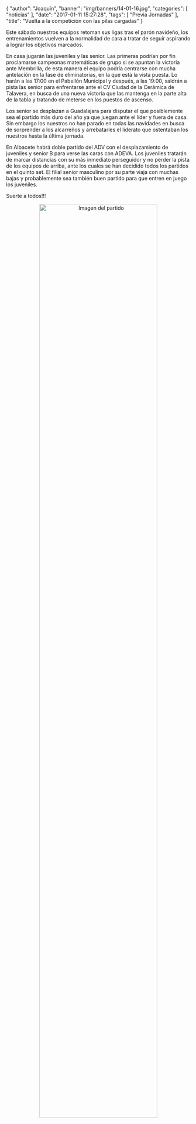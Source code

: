 {
  "author": "Joaquín", 
  "banner": "img/banners/14-01-16.jpg", 
  "categories": [
    "noticias"
  ], 
  "date": "2017-01-11 15:27:28", 
  "tags": [
    "Previa Jornadas"
  ], 
  "title": "Vuelta a la competición con las pilas cargadas"
}

Este sábado nuestros equipos retoman sus ligas tras el parón navideño, los entrenamientos vuelven a la normalidad de cara a tratar de seguir aspirando a lograr los objetivos marcados.

En casa jugarán las juveniles y las senior. Las primeras podrían por fin proclamarse campeonas matemáticas de grupo si se apuntan la victoria ante Membrilla, de esta manera el equipo podría centrarse con mucha antelación en la fase de eliminatorias, en la que está la vista puesta. Lo harán a las 17:00 en el Pabellón Municipal y después, a las 19:00, saldrán a pista las senior para enfrentarse ante el CV Ciudad de la Cerámica de Talavera, en busca de una nueva victoria que las mantenga en la parte alta de la tabla y tratando de meterse en los puestos de ascenso.

Los senior se desplazan a Guadalajara para disputar el que posiblemente sea el partido más duro del año ya que juegan ante el líder y fuera de casa. Sin embargo los nuestros no han parado en todas las navidades en busca de sorprender a los alcarreños y arrebatarles el liderato que ostentaban los nuestros hasta la última jornada.

En Albacete habrá doble partido del ADV con el desplazamiento de juveniles y senior B para verse las caras con ADEVA. Los juveniles tratarán de marcar distancias con su más inmediato perseguidor y no perder la pista de los equipos de arriba, ante los cuales se han decidido todos los partidos en el quinto set. El filial senior masculino por su parte viaja con muchas bajas y probablemente sea también buen partido para que entren en juego los juveniles.

Suerte a todos!!!

<center>
<a target="_new" href="http://www.advmiguelturra.org/img/banners/14-01-16.jpg"> 
<img alt="Imagen del partido" width="80%" align="center" src="http://www.advmiguelturra.org/img/banners/14-01-16.jpg"/> </a> </center>



